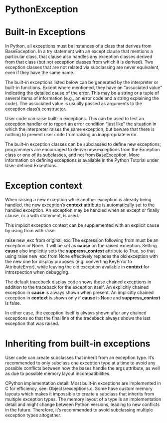 # PythonException
# Built-in Exceptions
In Python, all exceptions must be instances of a class that derives from BaseException. In a try statement with an except clause that mentions a particular class, that clause also handles any exception classes derived from that class (but not exception classes from which it is derived). Two exception classes that are not related via subclassing are never equivalent, even if they have the same name.

The built-in exceptions listed below can be generated by the interpreter or built-in functions. Except where mentioned, they have an “associated value” indicating the detailed cause of the error. This may be a string or a tuple of several items of information (e.g., an error code and a string explaining the code). The associated value is usually passed as arguments to the exception class’s constructor.

User code can raise built-in exceptions. This can be used to test an exception handler or to report an error condition “just like” the situation in which the interpreter raises the same exception; but beware that there is nothing to prevent user code from raising an inappropriate error.

The built-in exception classes can be subclassed to define new exceptions; programmers are encouraged to derive new exceptions from the Exception class or one of its subclasses, and not from BaseException. More information on defining exceptions is available in the Python Tutorial under User-defined Exceptions.
# Exception context
When raising a new exception while another exception is already being handled, the new exception’s __context__ attribute is automatically set to the handled exception. An exception may be handled when an except or finally clause, or a with statement, is used.

This implicit exception context can be supplemented with an explicit cause by using from with raise:

raise new_exc from original_exc
The expression following from must be an exception or None. It will be set as __cause__ on the raised exception. Setting __cause__ also implicitly sets the __suppress_context__ attribute to True, so that using raise new_exc from None effectively replaces the old exception with the new one for display purposes (e.g. converting KeyError to AttributeError), while leaving the old exception available in __context__ for introspection when debugging.

The default traceback display code shows these chained exceptions in addition to the traceback for the exception itself. An explicitly chained exception in __cause__ is always shown when present. An implicitly chained exception in __context__ is shown only if __cause__ is None and __suppress_context__ is false.

In either case, the exception itself is always shown after any chained exceptions so that the final line of the traceback always shows the last exception that was raised.

# Inheriting from built-in exceptions
User code can create subclasses that inherit from an exception type. It’s recommended to only subclass one exception type at a time to avoid any possible conflicts between how the bases handle the args attribute, as well as due to possible memory layout incompatibilities.

CPython implementation detail: Most built-in exceptions are implemented in C for efficiency, see: Objects/exceptions.c. Some have custom memory layouts which makes it impossible to create a subclass that inherits from multiple exception types. The memory layout of a type is an implementation detail and might change between Python versions, leading to new conflicts in the future. Therefore, it’s recommended to avoid subclassing multiple exception types altogether.
